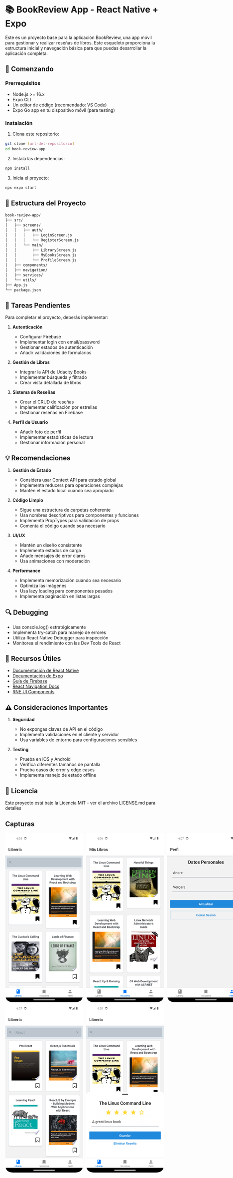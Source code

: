 
# 📚 BookReview App - React Native + Expo

Este es un proyecto base para la aplicación BookReview, una app móvil para gestionar y realizar reseñas de libros. Este esqueleto proporciona la estructura inicial y navegación básica para que puedas desarrollar la aplicación completa.

## 🚀 Comenzando

### Prerrequisitos

- Node.js >= 16.x
- Expo CLI
- Un editor de código (recomendado: VS Code)
- Expo Go app en tu dispositivo móvil (para testing)

### Instalación

1. Clona este repositorio:
```bash
git clone [url-del-repositorio]
cd book-review-app
```

2. Instala las dependencias:
```bash
npm install
```

3. Inicia el proyecto:
```bash
npx expo start
```

## 📁 Estructura del Proyecto

```
book-review-app/
├── src/
│   ├── screens/
│   │   ├── auth/
│   │   │   ├── LoginScreen.js
│   │   │   └── RegisterScreen.js
│   │   └── main/
│   │       ├── LibraryScreen.js
│   │       ├── MyBooksScreen.js
│   │       └── ProfileScreen.js
│   ├── components/
│   ├── navigation/
│   ├── services/
│   └── utils/
├── App.js
└── package.json
```

## 🎯 Tareas Pendientes

Para completar el proyecto, deberás implementar:

1. **Autenticación**
   - Configurar Firebase
   - Implementar login con email/password
   - Gestionar estados de autenticación
   - Añadir validaciones de formularios

2. **Gestión de Libros**
   - Integrar la API de Udacity Books
   - Implementar búsqueda y filtrado
   - Crear vista detallada de libros

3. **Sistema de Reseñas**
   - Crear el CRUD de reseñas
   - Implementar calificación por estrellas
   - Gestionar reseñas en Firebase

4. **Perfil de Usuario**
   - Añadir foto de perfil
   - Implementar estadísticas de lectura
   - Gestionar información personal

## 💡 Recomendaciones

1. **Gestión de Estado**
   - Considera usar Context API para estado global
   - Implementa reducers para operaciones complejas
   - Mantén el estado local cuando sea apropiado

2. **Código Limpio**
   - Sigue una estructura de carpetas coherente
   - Usa nombres descriptivos para componentes y funciones
   - Implementa PropTypes para validación de props
   - Comenta el código cuando sea necesario

3. **UI/UX**
   - Mantén un diseño consistente
   - Implementa estados de carga
   - Añade mensajes de error claros
   - Usa animaciones con moderación

4. **Performance**
   - Implementa memorización cuando sea necesario
   - Optimiza las imágenes
   - Usa lazy loading para componentes pesados
   - Implementa paginación en listas largas

## 🔍 Debugging

- Usa console.log() estratégicamente
- Implementa try-catch para manejo de errores
- Utiliza React Native Debugger para inspección
- Monitorea el rendimiento con las Dev Tools de React

## 📝 Recursos Útiles

- [Documentación de React Native](https://reactnative.dev/docs/getting-started)
- [Documentación de Expo](https://docs.expo.dev/)
- [Guía de Firebase](https://firebase.google.com/docs)
- [React Navigation Docs](https://reactnavigation.org/)
- [RNE UI Components](https://reactnativeelements.com/)

## ⚠️ Consideraciones Importantes

1. **Seguridad**
   - No expongas claves de API en el código
   - Implementa validaciones en el cliente y servidor
   - Usa variables de entorno para configuraciones sensibles

2. **Testing**
   - Prueba en iOS y Android
   - Verifica diferentes tamaños de pantalla
   - Prueba casos de error y edge cases
   - Implementa manejo de estado offline

## 📖 Licencia

Este proyecto está bajo la Licencia MIT - ver el archivo LICENSE.md para detalles

## Capturas

<div style="display:inline-flex;gap:10px">
  <img src="./screenshots/libreria.png" width="250"/>
  <img src="./screenshots/mis_libros.png" width="250"/>
  <img src="./screenshots/mi_perfil.png" width="250"/> 
</div>

<div style="display:inline-flex;gap:10px">
  <img src="./screenshots/busqueda.png" width="250"/>
  <img src="./screenshots/comentario.png" width="250"/>
</div>
